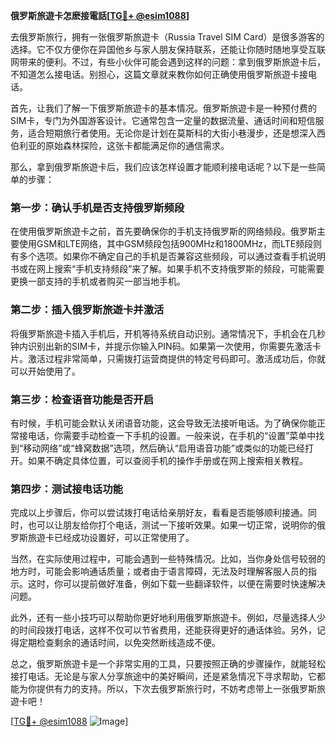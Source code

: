 **俄罗斯旅遊卡怎麽接電話[[TG💪+ @esim1088](https://t.me/s/esim1088)]**

去俄罗斯旅行，拥有一张俄罗斯旅遊卡（Russia Travel SIM Card）是很多游客的选择。它不仅方便你在异国他乡与家人朋友保持联系，还能让你随时随地享受互联网带来的便利。不过，有些小伙伴可能会遇到这样的问题：拿到俄罗斯旅遊卡后，不知道怎么接电话。别担心，这篇文章就来教你如何正确使用俄罗斯旅遊卡接电话。

首先，让我们了解一下俄罗斯旅遊卡的基本情况。俄罗斯旅遊卡是一种预付费的SIM卡，专门为外国游客设计。它通常包含一定量的数据流量、通话时间和短信服务，适合短期旅行者使用。无论你是计划在莫斯科的大街小巷漫步，还是想深入西伯利亚的原始森林探险，这张卡都能满足你的通信需求。

那么，拿到俄罗斯旅遊卡后，我们应该怎样设置才能顺利接电话呢？以下是一些简单的步骤：

### 第一步：确认手机是否支持俄罗斯频段

在使用俄罗斯旅遊卡之前，首先要确保你的手机支持俄罗斯的网络频段。俄罗斯主要使用GSM和LTE网络，其中GSM频段包括900MHz和1800MHz，而LTE频段则有多个选项。如果你不确定自己的手机是否兼容这些频段，可以通过查看手机说明书或在网上搜索“手机支持频段”来了解。如果手机不支持俄罗斯的频段，可能需要更换一部支持的手机或者购买一部当地手机。

### 第二步：插入俄罗斯旅遊卡并激活

将俄罗斯旅遊卡插入手机后，开机等待系统自动识别。通常情况下，手机会在几秒钟内识别出新的SIM卡，并提示你输入PIN码。如果第一次使用，你需要先激活卡片。激活过程非常简单，只需拨打运营商提供的特定号码即可。激活成功后，你就可以开始使用了。

### 第三步：检查语音功能是否开启

有时候，手机可能会默认关闭语音功能，这会导致无法接听电话。为了确保你能正常接电话，你需要手动检查一下手机的设置。一般来说，在手机的“设置”菜单中找到“移动网络”或“蜂窝数据”选项，然后确认“启用语音功能”或类似的功能已经打开。如果不确定具体位置，可以查阅手机的操作手册或在网上搜索相关教程。

### 第四步：测试接电话功能

完成以上步骤后，你可以尝试拨打电话给亲朋好友，看看是否能够顺利接通。同时，也可以让朋友给你打个电话，测试一下接听效果。如果一切正常，说明你的俄罗斯旅遊卡已经成功设置好，可以正常使用了。

当然，在实际使用过程中，可能会遇到一些特殊情况。比如，当你身处信号较弱的地方时，可能会影响通话质量；或者由于语言障碍，无法及时理解客服人员的指示。这时，你可以提前做好准备，例如下载一些翻译软件，以便在需要时快速解决问题。

此外，还有一些小技巧可以帮助你更好地利用俄罗斯旅遊卡。例如，尽量选择人少的时间段拨打电话，这样不仅可以节省费用，还能获得更好的通话体验。另外，记得定期检查剩余的通话时间，以免突然断线造成不便。

总之，俄罗斯旅遊卡是一个非常实用的工具，只要按照正确的步骤操作，就能轻松接打电话。无论是与家人分享旅途中的美好瞬间，还是紧急情况下寻求帮助，它都能为你提供有力的支持。所以，下次去俄罗斯旅行时，不妨考虑带上一张俄罗斯旅遊卡吧！

[[TG💪+ @esim1088](https://t.me/s/esim1088) ![Image](https://i.postimg.cc/4NQfJmqS/Snipaste-2025-05-13-00-14-12.png)]